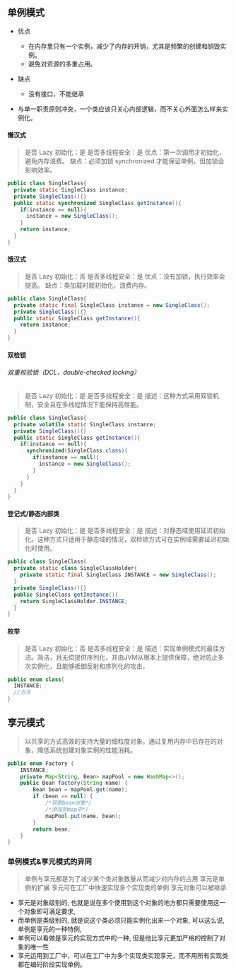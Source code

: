 ## 单例模式

- 优点
  - 在内存里只有一个实例，减少了内存的开销，尤其是频繁的创建和销毁实例。
  - 避免对资源的多重占用。
- 缺点
  - 没有接口，不能继承
  
- 与单一职责原则冲突，一个类应该只关心内部逻辑，而不关心外面怎么样来实例化。
  
#### 懒汉式
>是否 Lazy 初始化：是
是否多线程安全：是
优点：第一次调用才初始化，避免内存浪费。
缺点：必须加锁 synchronized 才能保证单例，但加锁会影响效率。
```java
public class SingleClass{
  private static SingleClass instance;
  private SingleClass(){}
  public static synchronized SingleClass getInstance(){
    if(instance == null){
      instance = new SingleClass();
    }
    return instance;
  }
}
```
#### 饿汉式

>是否 Lazy 初始化：否
是否多线程安全：是
优点：没有加锁，执行效率会提高。
缺点：类加载时就初始化，浪费内存。
```java
public class SingleClass{
  private static final SingleClass instance = new SingleClass();
  private SingleClass(){}
  public static SingleClass getInstance(){
    return instance;
  }
}
```
#### 双检锁
###### 双重校验锁（DCL，double-checked locking）

>是否 Lazy 初始化：是
是否多线程安全：是
描述：这种方式采用双锁机制，安全且在多线程情况下能保持高性能。
```java
public class SingleClass{
  private volatile static SingleClass instance;
  private SingleClass(){}
  public static SingleClass getInstance(){
    if(instance == null){
      synchronized(SingleClass.class){
        if(instance == null){
          instance = new SingleClass();
        }
      }
    }
  }
}
```
#### 登记式/静态内部类

>是否 Lazy 初始化：是
是否多线程安全：是
描述：对静态域使用延迟初始化。这种方式只适用于静态域的情况，双检锁方式可在实例域需要延迟初始化时使用。
```java
public class SingleClass{
  private static class SingleClassHolder{
    private static final SingleClass INSTANCE = new SingleClass();
  }
  private SingleClass(){}
  public SingleClass getInstance(){
    return SingleClassHolder.INSTANCE;
  }
}
```
#### 枚举

>是否 Lazy 初始化：否
是否多线程安全：是
描述：实现单例模式的最佳方法。简洁，且无偿提供序列化，并由JVM从根本上提供保障，绝对防止多次实例化，且能够抵御反射和序列化的攻击。
```java
public enum class{
  INSTANCE;
  //方法
}
```
## 享元模式

>以共享的方式高效的支持大量的细粒度对象。通过复用内存中已存在的对象，降低系统创建对象实例的性能消耗。
```java
public enum Factory {
    INSTANCE;
    private Map<String, Bean> mapPool = new HashMap<>();
    public Bean factory(String name) {
        Bean bean = mapPool.get(name);
        if (bean == null) {
            /*获取bean对象*/
            /*添加到map中*/
            mapPool.put(name, bean);
        }
        return bean;
    }
}
```
### 单例模式&享元模式的异同

>单例与享元都是为了减少某个类对象数量从而减少对内存的占用
>享元是单例的扩展
>享元可在工厂中快速实现多个实现类的单例
>享元对象可以被继承
- 享元是对象级别的, 也就是说在多个使用到这个对象的地方都只需要使用这一个对象即可满足要求,
- 而单例是类级别的, 就是说这个类必须只能实例化出来一个对象,
可以这么说, 单例是享元的一种特例,
- 单例可以看做是享元的实现方式中的一种, 但是他比享元更加严格的控制了对象的唯一性
- 享元运用到工厂中，可以在工厂中为多个实现类实现享元，而不用所有实现类都在编码阶段实现单例。
